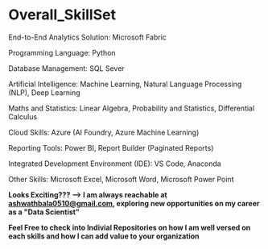 # Overall_SkillSet

End-to-End Analytics Solution: Microsoft Fabric

Programming Language: Python

Database Management: SQL Sever

Artificial Intelligence: Machine Learning, Natural Language Processing (NLP), Deep Learning

Maths and Statistics: Linear Algebra, Probability and Statistics, Differential Calculus

Cloud Skills: Azure (AI Foundry, Azure Machine Learning)

Reporting Tools: Power BI, Report Builder (Paginated Reports)

Integrated Development Environment (IDE): VS Code, Anaconda

Other Skills: Microsoft Excel, Microsoft Word, Microsoft Power Point

**Looks Exciting??? --> I am always reachable at ashwathbala0510@gmail.com, exploring new opportunities on my career as a "Data Scientist"**

****Feel Free to check into Indivial Repositories on how I am well versed on each skills and how I can add value to your organization****
